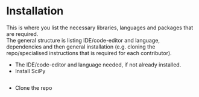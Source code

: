 # Installation
This is where you list the necessary libraries, languages and packages that are required.  
The general structure is listing IDE/code-editor and language, dependencies and then general installation (e.g. cloning the repo/specialised instructions that is required for each contributor). 

- The IDE/code-editor and language needed, if not already installed.
- Install SciPy
``` C:\Users\Rajani>pip install scipy
```
- Clone the repo
```git clone https://github.com/vishraj12/test-repo.git
```


